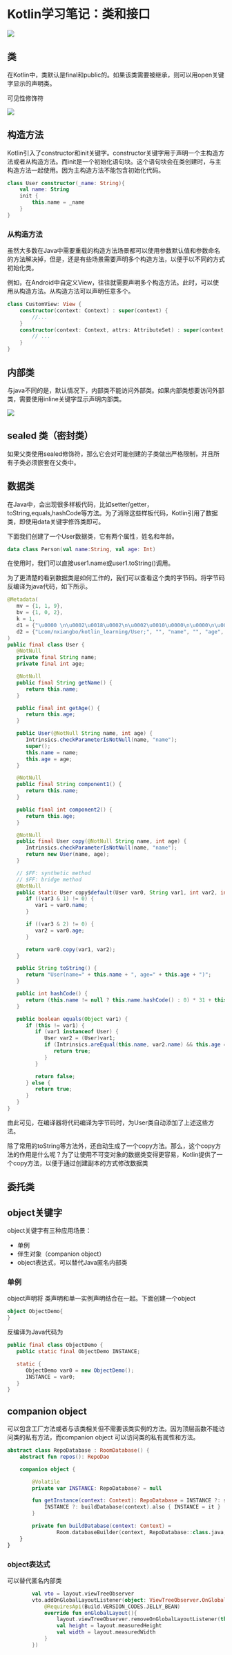 # Kotlin学习笔记：类和接口



![](images\Kotlin-class.png)



## 类

在Kotlin中，类默认是final和public的。如果该类需要被继承，则可以用open关键字显示的声明类。

可见性修饰符

![](images\Kotlin-class01.png)



## 构造方法

Kotlin引入了constructor和init关键字。constructor关键字用于声明一个主构造方法或者从构造方法。而init是一个初始化语句块。这个语句块会在类创建时，与主构造方法一起使用。因为主构造方法不能包含初始化代码。

```kotlin
class User constructor(_name: String){
    val name: String
    init {
        this.name = _name
    }
}
```





### 从构造方法

虽然大多数在Java中需要重载的构造方法场景都可以使用参数默认值和参数命名的方法解决掉，但是，还是有些场景需要声明多个构造方法，以便于以不同的方式初始化类。

例如，在Android中自定义View，往往就需要声明多个构造方法。此时，可以使用从构造方法。从构造方法可以声明任意多个。

```kotlin
class CustomView: View {
    constructor(context: Context) : super(context) {
        //...
    }
    constructor(context: Context, attrs: AttributeSet) : super(context, attrs) {
		// ...
    }
}
```



## 内部类

与java不同的是，默认情况下，内部类不能访问外部类。如果内部类想要访问外部类，需要使用inline关键字显示声明内部类。

![](images\kotlin-class02.png)



## sealed 类（密封类）

如果父类使用sealed修饰符，那么它会对可能创建的子类做出严格限制，并且所有子类必须嵌套在父类中。

## 数据类

在Java中，会出现很多样板代码，比如setter/getter，toString,equals,hashCode等方法。为了消除这些样板代码，Kotlin引用了数据类，即使用data关键字修饰类即可。

下面我们创建了一个User数据类，它有两个属性，姓名和年龄。

```kotlin
data class Person(val name:String, val age: Int)
```

在使用时，我们可以直接user1.name或user1.toString()调用。

为了更清楚的看到数据类是如何工作的，我们可以查看这个类的字节码。将字节码反编译为java代码，如下所示。

```java
@Metadata(
   mv = {1, 1, 9},
   bv = {1, 0, 2},
   k = 1,
   d1 = {"\u0000 \n\u0002\u0018\u0002\n\u0002\u0010\u0000\n\u0000\n\u0002\u0010\u000e\n\u0000\n\u0002\u0010\b\n\u0002\b\t\n\u0002\u0010\u000b\n\u0002\b\u0004\b\u0086\b\u0018\u00002\u00020\u0001B\u0015\u0012\u0006\u0010\u0002\u001a\u00020\u0003\u0012\u0006\u0010\u0004\u001a\u00020\u0005¢\u0006\u0002\u0010\u0006J\t\u0010\u000b\u001a\u00020\u0003HÆ\u0003J\t\u0010\f\u001a\u00020\u0005HÆ\u0003J\u001d\u0010\r\u001a\u00020\u00002\b\b\u0002\u0010\u0002\u001a\u00020\u00032\b\b\u0002\u0010\u0004\u001a\u00020\u0005HÆ\u0001J\u0013\u0010\u000e\u001a\u00020\u000f2\b\u0010\u0010\u001a\u0004\u0018\u00010\u0001HÖ\u0003J\t\u0010\u0011\u001a\u00020\u0005HÖ\u0001J\t\u0010\u0012\u001a\u00020\u0003HÖ\u0001R\u0011\u0010\u0004\u001a\u00020\u0005¢\u0006\b\n\u0000\u001a\u0004\b\u0007\u0010\bR\u0011\u0010\u0002\u001a\u00020\u0003¢\u0006\b\n\u0000\u001a\u0004\b\t\u0010\n¨\u0006\u0013"},
   d2 = {"Lcom/nxiangbo/kotlin_learning/User;", "", "name", "", "age", "", "(Ljava/lang/String;I)V", "getAge", "()I", "getName", "()Ljava/lang/String;", "component1", "component2", "copy", "equals", "", "other", "hashCode", "toString", "production sources for module app"}
)
public final class User {
   @NotNull
   private final String name;
   private final int age;

   @NotNull
   public final String getName() {
      return this.name;
   }

   public final int getAge() {
      return this.age;
   }

   public User(@NotNull String name, int age) {
      Intrinsics.checkParameterIsNotNull(name, "name");
      super();
      this.name = name;
      this.age = age;
   }

   @NotNull
   public final String component1() {
      return this.name;
   }

   public final int component2() {
      return this.age;
   }

   @NotNull
   public final User copy(@NotNull String name, int age) {
      Intrinsics.checkParameterIsNotNull(name, "name");
      return new User(name, age);
   }

   // $FF: synthetic method
   // $FF: bridge method
   @NotNull
   public static User copy$default(User var0, String var1, int var2, int var3, Object var4) {
      if ((var3 & 1) != 0) {
         var1 = var0.name;
      }

      if ((var3 & 2) != 0) {
         var2 = var0.age;
      }

      return var0.copy(var1, var2);
   }

   public String toString() {
      return "User(name=" + this.name + ", age=" + this.age + ")";
   }

   public int hashCode() {
      return (this.name != null ? this.name.hashCode() : 0) * 31 + this.age;
   }

   public boolean equals(Object var1) {
      if (this != var1) {
         if (var1 instanceof User) {
            User var2 = (User)var1;
            if (Intrinsics.areEqual(this.name, var2.name) && this.age == var2.age) {
               return true;
            }
         }

         return false;
      } else {
         return true;
      }
   }
}
```

由此可见，在编译器将代码编译为字节码时，为User类自动添加了上述这些方法。

除了常用的toString等方法外，还自动生成了一个copy方法。那么，这个copy方法的作用是什么呢？为了让使用不可变对象的数据类变得更容易，Kotlin提供了一个copy方法，以便于通过创建副本的方式修改数据类

## 委托类



## object关键字

object关键字有三种应用场景：

- 单例
- 伴生对象（companion object）
- object表达式，可以替代Java匿名内部类

### 单例

object声明将 类声明和单一实例声明结合在一起。下面创建一个object

```kotlin
object ObjectDemo{  
}
```

反编译为Java代码为

```java
public final class ObjectDemo {
   public static final ObjectDemo INSTANCE;

   static {
      ObjectDemo var0 = new ObjectDemo();
      INSTANCE = var0;
   }
}
```



## companion object

可以包含工厂方法或者与该类相关但不需要该类实例的方法。因为顶层函数不能访问类的私有方法，而companion object 可以访问类的私有属性和方法。

```kotlin
abstract class RepoDatabase : RoomDatabase() {
    abstract fun repos(): RepoDao

    companion object {

        @Volatile
        private var INSTANCE: RepoDatabase? = null

        fun getInstance(context: Context): RepoDatabase = INSTANCE ?: synchronized(this) {
            INSTANCE ?: buildDatabase(context).also { INSTANCE = it }
        }

        private fun buildDatabase(context: Context) =
                Room.databaseBuilder(context, RepoDatabase::class.java, "zhihu.db").build()
    }
}
```

### object表达式

可以替代匿名内部类

```kotlin
        val vto = layout.viewTreeObserver
        vto.addOnGlobalLayoutListener(object: ViewTreeObserver.OnGlobalLayoutListener 		{
            @RequiresApi(Build.VERSION_CODES.JELLY_BEAN)
            override fun onGlobalLayout(){
                layout.viewTreeObserver.removeOnGlobalLayoutListener(this)
                val height = layout.measuredHeight
                val width = layout.measuredWidth
            }
        })
```



